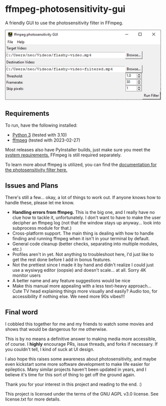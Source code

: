 # ffmpeg-photosensitivity-gui
A friendly GUI to use the photosensitivity filter in FFmpeg.

<img src="screenie.png" alt="screenshot of the ui">

## Requirements

To run, have the following installed:
* [Python 3](https://www.python.org/downloads/) (tested with 3.10)
* [ffmpeg](https://ffmpeg.org/download.html) (tested with 2023-02-27)

Most releases also have PyInstaller builds, just make sure you meet the [system requirements.](https://pyinstaller.org/en/stable/requirements.html) FFmpeg is still required separately.

To learn more about ffmpeg is utilized, you can find the [documentation for the photosensitivity filter here.](https://ffmpeg.org/ffmpeg-filters.html#photosensitivity)

## Issues and Plans
<p>There's still a few... okay, a lot of things to work out. If anyone knows how to handle these, please let me know.
    <ul>
        <li><b>Handling errors from ffmpeg.</b> This is the big one, and I really have no clue how to tackle it, unfortunately. I don't want to have to make the user decipher an ffmpeg log (not that the window stays up anyway... look into subprocess module for that.)
        <li>Cross-platform support. The main thing is dealing with how to handle finding and running ffmpeg when it isn't in your terminal by default. </li>
        <li>General code cleanup (better checks, separating into multiple modules, etc.)</li>
        <li>Profiles aren't in yet. Not anything to troubleshoot here, I'd just like to get the rest done before I add in bonus features.</li>
        <li>Not the prettiest since I made it by hand and didn't realize I could just use a wysiwyg editor (oopsie) and doesn't scale... at all. Sorry 4K monitor users</li>
        <li>A better name and any feature suggestions would be nice</li>
        <li>Make this manual more appealing with a less text-heavy approach... Cute TV head explaining things more visually and easily? Audio too, for accessibility if nothing else. We need more 90s vibes!!!</li>
    </ul>

## Final word
<p>I cobbled this together for me and my friends to watch some movies and shows that would be dangerous for me otherwise.</p>
<p>This is by no means a definitive answer to making media more accessible, of course. I <b>highly</b> encourage PRs, issue threads, and forks if necessary. If you couldn't tell, I kind of suck at UI design.</p>
<p>I also hope this raises some awareness about photosensitivity, and maybe even kickstart some more software development to make life easier for epileptics. Many similar projects haven't been updated in years, and I believe it's time for this sort of thing to get off the ground again.</p>
<p>Thank you for your interest in this project and reading to the end. :)</p>

This project is licensed under the terms of the GNU AGPL v3.0 license. See license.txt for more details.
